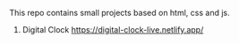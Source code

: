 This repo contains small projects based on html, css and js.
1. Digital Clock         https://digital-clock-live.netlify.app/

